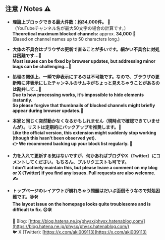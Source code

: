 ## 注意 / Notes ⚠️

- **理論上ブロックできる最大件数：約34,000件。** 🧮  
  （YouTubeチャンネル名が最大50文字の場合の計算です。）  
  **Theoretical maximum blocked channels:** approx. **34,000** 🧮  
  (Based on channel names up to 50 characters long.)

- **大体の不具合はブラウザの更新で直ることが多いです。細かい不具合に対処は困難です…🔧**  
  **Most issues can be fixed by browser updates, but addressing minor bugs can be challenging...🔧**

- **処理の関係上、一瞬で非表示にするのは不可能です。なので、ブラウザの更新時に非表示にしたチャンネルのサムネがちょっと見えちゃうことがあるのは勘弁して...🙈**  
  **Due to how processing works, it’s impossible to hide elements instantly.  
  So please forgive that thumbnails of blocked channels might briefly appear during browser updates.🙈**

- **本家と同じく突然動かなくなるかもしれません（現時点で確認できていませんが）。リストは定期的にバックアップを推奨します。💾**  
  **Like the official version, this extension might suddenly stop working (though this hasn't been observed yet).  
  👉 We recommend backing up your block list regularly. 💾**

- **力を入れて更新する気はないですが、何かあればブログやX（Twitter）にコメントしてください。もちろん、プルリクエストも可です。**  
  **I don’t actively maintain this, but please leave a comment on my blog or X (Twitter) if you find any issues. Pull requests are also welcome. ✍️**

- **トップページのレイアウトが崩れちゃう問題はだいぶ面倒そうなので対処困難です。😣🛠️**  
  **The layout issue on the homepage looks quite troublesome and is difficult to fix. 😣🛠️**

  📘 Blog: [https://blog.hatena.ne.jp/physx/physx.hatenablog.com/](https://blog.hatena.ne.jp/physx/physx.hatenablog.com/)  
  🐦 X (Twitter): [https://x.com/aki009113](https://x.com/aki009113)
